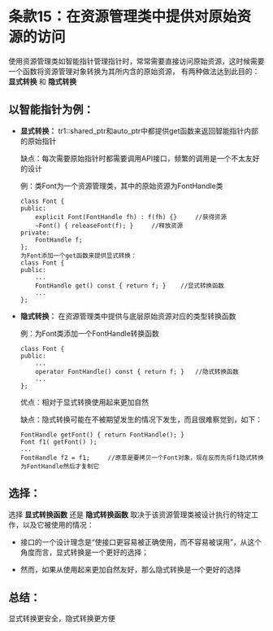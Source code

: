 # 条款15：在资源管理类中提供对原始资源的访问

  使用资源管理类如智能指针管理指针时，常常需要直接访问原始资源，这时候需要一个函数将资源管理对象转换为其所内含的原始资源，
有两种做法达到此目的： **显式转换** 和 **隐式转换**

## 以智能指针为例：

- **显式转换：** tr1::shared_ptr和auto_ptr中都提供get函数来返回智能指针内部的原始指针

  缺点：每次需要原始指针时都需要调用API接口，频繁的调用是一个不太友好的设计
  
  例：类Font为一个资源管理类，其中的原始资源为FontHandle类
  
  ```
  class Font {
  public:
      explicit Font(FontHandle fh) : f(fh) {}     //获得资源
      ~Font() { releaseFont(f); }     //释放资源
  private:
      FontHandle f;
  };
  为Font添加一个get函数来提供显式转换：
  class Font {
  public:
      ...
      FontHandle get() const { return f; }    //显式转换函数
      ...
  };
  ```
  
- **隐式转换：** 在资源管理类中提供与底层原始资源对应的类型转换函数
  
  例：为Font类添加一个FontHandle转换函数
  
  ```
  class Font {
  public:
      ...
      operator FontHandle() const { return f; }   //隐式转换函数
      ...
  };
  ```
  
  优点：相对于显式转换使用起来更加自然
  
  缺点：隐式转换可能在不被期望发生的情况下发生，而且很难察觉到，如下：
  
  ```
  FontHandle getFont() { return FontHandle(); }
  Font f1( getFont() );
  ...
  FontHandle f2 = f1;     //原意是要拷贝一个Font对象，现在反而先将f1隐式转换为FontHandle然后才复制它
  ```
  
## 选择：

选择 **显式转换函数** 还是 **隐式转换函数** 取决于该资源管理类被设计执行的特定工作，以及它被使用的情况：
    
- 接口的一个设计理念是“使接口更容易被正确使用，而不容易被误用”，从这个角度而言，显式转换是一个更好的选择；

- 然而，如果从使用起来更加自然友好，那么隐式转换是一个更好的选择

## 总结：

显式转换更安全，隐式转换更方便
